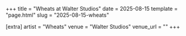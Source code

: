 +++
title = "Wheats at Walter Studios"
date = 2025-08-15
template = "page.html"
slug = "2025-08-15-wheats"

[extra]
artist = "Wheats"
venue = "Walter Studios"
venue_url = ""
+++
